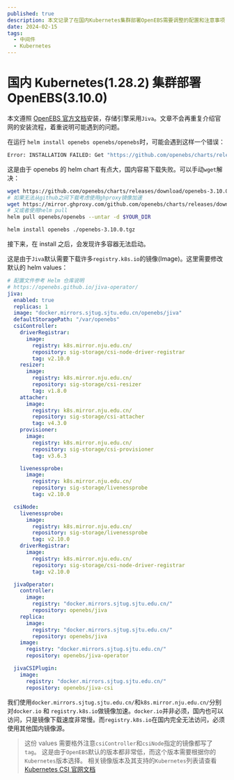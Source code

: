 ```yaml
---
published: true
description: 本文记录了在国内Kubernetes集群部署OpenEBS需要调整的配置和注意事项
date: 2024-02-15
tags:
  - 中间件
  - Kubernetes
---
```


# 国内 Kubernetes(1.28.2) 集群部署 OpenEBS(3.10.0)

本文遵照 [OpenEBS 官方文档](https://openebs.io/docs/user-guides/installation)安装，存储引擎采用`Jiva`。文章不会再重复介绍官网的安装流程，着重说明可能遇到的问题。

在运行 `helm install openebs openebs/openebs`时，可能会遇到这样一个错误：

```bash
Error: INSTALLATION FAILED: Get "https://github.com/openebs/charts/releases/download/openebs-3.10.0/openebs-3.10.0.tgz": unexpected EOF
```

这是由于 openebs 的 helm chart 有点大，国内容易下载失败。可以手动`wget`解决：

```bash
wget https://github.com/openebs/charts/releases/download/openebs-3.10.0/openebs-3.10.0.tgz
# 如果无法从github之间下载考虑使用ghproxy镜像加速
wget https://mirror.ghproxy.com/github.com/openebs/charts/releases/download/openebs-3.10.0/openebs-3.10.0.tgz
# 又或者使用helm pull
helm pull openebs/openebs --untar -d $YOUR_DIR

helm install openebs ./openebs-3.10.0.tgz
```

接下来，在 install 之后，会发现许多容器无法启动。

这是由于`Jiva`默认需要下载许多`registry.k8s.io`的镜像(Image)。这里需要修改默认的 helm values：

```yaml
# 配置文件参考 Helm 仓库说明
# https://openebs.github.io/jiva-operator/
jiva:
  enabled: true
  replicas: 1
  image: "docker.mirrors.sjtug.sjtu.edu.cn/openebs/jiva"
  defaultStoragePath: "/var/openebs"
  csiController:
    driverRegistrar:
      image:
        registry: k8s.mirror.nju.edu.cn/
        repository: sig-storage/csi-node-driver-registrar
        tag: v2.10.0
    resizer:
      image:
        registry: k8s.mirror.nju.edu.cn/
        repository: sig-storage/csi-resizer
        tag: v1.8.0
    attacher:
      image:
        registry: k8s.mirror.nju.edu.cn/
        repository: sig-storage/csi-attacher
        tag: v4.3.0
    provisioner:
      image:
        registry: k8s.mirror.nju.edu.cn/
        repository: sig-storage/csi-provisioner
        tag: v3.6.3

    livenessprobe:
      image:
        registry: k8s.mirror.nju.edu.cn/
        repository: sig-storage/livenessprobe
        tag: v2.10.0

  csiNode:
    livenessprobe:
      image:
        registry: k8s.mirror.nju.edu.cn/
        repository: sig-storage/livenessprobe
        tag: v2.10.0
    driverRegistrar:
      image:
        registry: k8s.mirror.nju.edu.cn/
        repository: sig-storage/csi-node-driver-registrar
        tag: v2.10.0

  jivaOperator:
    controller:
      image:
        registry: "docker.mirrors.sjtug.sjtu.edu.cn/"
        repository: openebs/jiva
    replica:
      image:
        registry: "docker.mirrors.sjtug.sjtu.edu.cn/"
        repository: openebs/jiva
    image:
      registry: "docker.mirrors.sjtug.sjtu.edu.cn/"
      repository: openebs/jiva-operator

  jivaCSIPlugin:
    image:
      registry: "docker.mirrors.sjtug.sjtu.edu.cn/"
      repository: openebs/jiva-csi
```

我们使用`docker.mirrors.sjtug.sjtu.edu.cn/`和`k8s.mirror.nju.edu.cn/`分别对`docker.io` 和 `registry.k8s.io`做镜像加速。`docker.io`并非必须，国内也可以访问，只是镜像下载速度非常慢。而`registry.k8s.io`在国内完全无法访问，必须使用其他国内镜像源。

> 这份 values 需要格外注意`csiController`和`csiNode`指定的镜像都写了`tag`。
> 这是由于`OpenEBS`默认的版本都非常低，而这个版本需要根据你的`Kubernetes`版本选择。
> 相关镜像版本及其支持的`Kubernetes`列表请查看[Kubernetes CSI 官网文档](https://kubernetes-csi.github.io/docs/external-attacher.html)
